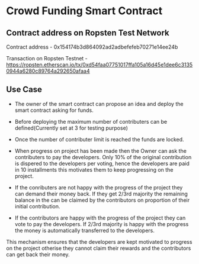 # Crowd Funding Smart Contract

## Contract address on Ropsten Test Network
Contract address - 0x154174b3d864092ad2adbefefeb70271e14ee24b

Transaction on Ropsten Testnet - https://ropsten.etherscan.io/tx/0xd54faa07751017ffa105a16d45e1dee6c31350944a6280c89764a292650afaa4

## Use Case

- The owner of the smart contract can propose an idea and deploy the smart contract asking for funds.

- Before deploying the maximum number of contributers can be defined(Currently set at 3 for testing purpose)

- Once the number of contributer limit is reached the funds are locked.

- When progress on project has been made then the Owner can ask the contributers to pay the developers. Only 10% of the original contribution is dispered to the developers per voting, hence the developers are paid in 10 installments this motivates them to keep progressing on the project.

- If the conributers are not happy with the progress of the project they can demand their money back. If they get 2/3rd majority the remaining balance in the can be claimed by the contributors on proportion of their initial contribution.

- If the contributors are happy with the progress of the project they can vote to pay the developers. If 2/3rd majority is happy with the progress the money is automatically transferred to the developers.

This mechanism ensures that the developers are kept motivated to progress on the project otherise they cannot claim their rewards and the contributors can get back their money.